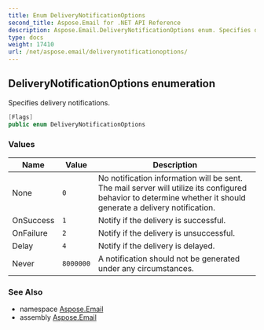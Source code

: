 ```yaml
---
title: Enum DeliveryNotificationOptions
second_title: Aspose.Email for .NET API Reference
description: Aspose.Email.DeliveryNotificationOptions enum. Specifies delivery notifications
type: docs
weight: 17410
url: /net/aspose.email/deliverynotificationoptions/
---
```

## DeliveryNotificationOptions enumeration

Specifies delivery notifications.

```csharp
[Flags]
public enum DeliveryNotificationOptions
```

### Values

| Name | Value | Description |
| --- | --- | --- |
| None | `0` | No notification information will be sent. The mail server will utilize its configured behavior to determine whether it should generate a delivery notification. |
| OnSuccess | `1` | Notify if the delivery is successful. |
| OnFailure | `2` | Notify if the delivery is unsuccessful. |
| Delay | `4` | Notify if the delivery is delayed. |
| Never | `8000000` | A notification should not be generated under any circumstances. |

### See Also

* namespace [Aspose.Email](../../aspose.email/)
* assembly [Aspose.Email](../../)


